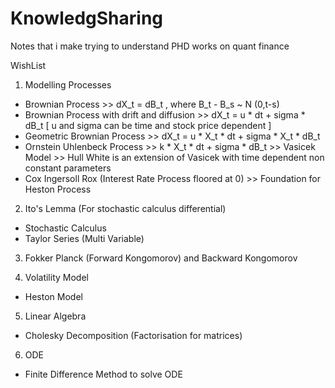 # KnowledgSharing
Notes that i make trying to understand PHD works on quant finance

WishList

1. Modelling Processes
- Brownian Process >> dX_t = dB_t , where B_t - B_s ~ N (0,t-s) 
- Brownian Process with drift and diffusion >> dX_t = u * dt + sigma * dB_t   [ u and sigma can be time and stock price dependent ] 
- Geometric Brownian Process >> dX_t = u * X_t * dt + sigma * X_t * dB_t
- Ornstein Uhlenbeck Process >> k * X_t * dt + sigma * dB_t >> Vasicek Model >> Hull White is an extension of Vasicek with time dependent non constant parameters
- Cox Ingersoll Rox (Interest Rate Process floored at 0) >> Foundation for Heston Process 

2. Ito's Lemma (For stochastic calculus differential)
- Stochastic Calculus
- Taylor Series (Multi Variable)

3. Fokker Planck (Forward Kongomorov) and Backward Kongomorov


4. Volatility Model 
- Heston Model 


5. Linear Algebra 
- Cholesky Decomposition (Factorisation for matrices)

6. ODE
- Finite Difference Method to solve ODE 
